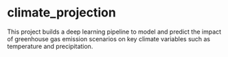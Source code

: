 # climate_projection
This project builds a deep learning pipeline to model and predict the impact of greenhouse gas emission scenarios on key climate variables such as temperature and precipitation.
